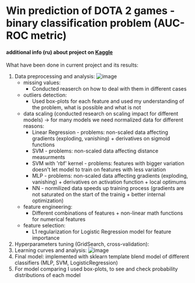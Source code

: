# Win prediction of DOTA 2 games - binary classification problem (AUC-ROC metric)

#### additional info (ru) about project on [Kaggle](https://www.kaggle.com/c/competition-1-yandex-shad-spring-2021) 

What have been done in current project and its results:
1. Data preprocessing and analysis:
   ![image](https://user-images.githubusercontent.com/33278581/152741483-9b0bea7b-061a-46ae-94a2-49d0406fe5a7.png)
   - missing values:
     - Conducted reaserch on how to deal with them in different cases
   - outliers detection:
     - Used box-plots for each feature and used my understanding of the problem, what is possible and what is not
   - data scaling (conducted research on scaling impact for different models) -> for many models we need normalized data for different reasons:
     - Linear Regression - problems: non-scaled data affecting gradients (exploding, vanishing) + derivatives on sigmoid functions
     - SVM - problems: non-scaled data affecting distance measurments
     - SVM with 'rbf' kernel - problems: features with bigger variation doesn't let model to train on features with less variation
     - MLP - problems: non-scaled data affecting gradients (exploding, vanishing) + derivatives on activation function + local optimums
     - NN - normilized data speeds up training process (gradients are not saturated on the start of the trainig + better internal optimization)
   - feature engineering:
     - Different combinations of features + non-linear math functions for numerical features
   - feature selection:
     - L1 regularization for Logistic Regression model for feature importance
2. Hyperparameters tuning (GridSearch, cross-validation):
3. Learning curves and analysis:
![image](https://user-images.githubusercontent.com/33278581/152741847-6a9660b3-21d2-4fea-8190-de164bdcfed2.png)
4. Final model: implemented with sklearn template blend model of different classifiers (MLP, SVM, LogisticRegression)
5. For model comparing I used box-plots, to see and check probability distributions of each model

